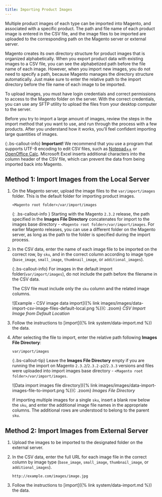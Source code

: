 ```yaml
---
title: Importing Product Images
---
```


Multiple product images of each type can be imported into Magento, and associated with a specific product. The path and file name of each product image is entered in the CSV file, and the image files to be imported are uploaded to the corresponding path on the Magento server or external server.

Magento creates its own directory structure for product images that is organized alphabetically. When you export product data with existing images to a CSV file, you can see the alphabetized path before the file name of each image. However, when you import new images, you do not need to specify a path, because Magento manages the directory structure automatically. Just make sure to enter the relative path to the import directory before the file name of each image to be imported.

To upload images, you must have login credentials and correct permissions to access to the Magento folder on the server. With the correct credentials, you can use any SFTP utility to upload the files from your desktop computer to the server.

Before you try to import a large amount of images, review the steps in the import method that you want to use, and run through the process with a few products. After you understand how it works, you’ll feel confident importing large quantities of images.

{:.bs-callout-info}
**Important!** We recommend that you use a program that supports UTF-8 encoding to edit CSV files, such as [Notepad++][1] or [OpenOffice Calc][2]. Microsoft Excel inserts additional characters into the column header of the CSV file, which can prevent the data from being imported back into Magento.

## Method 1: Import Images from the Local Server

1. On the Magento server, upload the image files to the `var/import/images` folder. This is the default folder for importing product images.

    ```
    <Magento root folder>/var/import/images
    ```

    {: .bs-callout-info }
    Starting with the Magento `2.3.2` release, the path specified in the **Images File Directory** concatenates for import to the images base directory - `<Magento root folder>/var/import/images`. For earlier Magento releases, you can use a different folder on the Magento server, as long as the path to the folder is specified during the import process.

1. In the CSV data, enter the name of each image file to be imported on the correct row, by `sku`, and in the correct column according to image type (`base_image`, `small_image`, `thumbnail_image`, or `additional_images`).

    {:.bs-callout-info}
    For images in the default import folder(`var/import/images`), do not include the path before the filename in the CSV data.

    The CSV file must include only the `sku` column and the related image columns.

    ![Example - CSV image data import]({% link images/images/data-import-csv-image-files-default-local.png %}){: .zoom}
    _CSV Import Image from Default Location_

1. Follow the instructions to [import]({% link system/data-import.md %}) the data.

1. After selecting the file to import, enter the relative path following **Images File Directory**:

    ```
    var/import/images
    ```

    {:.bs-callout-tip}
    Leave the **Images File Directory** empty if you are running the import on Magento `2.3.2`/`2.3.2-p2`/`2.3.3` versions and files were uploaded into import images base directory - `<Magento root folder>/var/import/images`.

    ![Data import images file directory]({% link images/images/data-import-images-file-to-import.png %}){: .zoom}
    _Images File Directory_

    If importing multiple images for a single `sku`, insert a blank row below the `sku`, and enter the additional image file names in the appropriate columns. The additional rows are understood to belong to the parent `sku`.

## Method 2: Import Images from External Server

1. Upload the images to be imported to the designated folder on the external server.

1. In the CSV data, enter the full URL for each image file in the correct column by image type (`base_image`, `small_image`, `thumbnail_image`, or `additional_images`).

    ```
    http://example.com/images/image.jpg
    ```

1. Follow the instructions to [import]({% link system/data-import.md %}) the data.

[1]: http://notepad-plus-plus.org/
[2]: https://www.openoffice.org/
